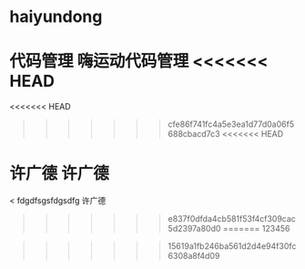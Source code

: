 # haiyundong
代码管理
嗨运动代码管理
<<<<<<< HEAD
=======
<<<<<<< HEAD
>>>>>>> cfe86f741fc4a5e3ea1d77d0a06f5688cbacd7c3
<<<<<<< HEAD

许广德
许广德
=======
<
fdgdfsgsfdgsdfg
许广德
>>>>>>> e837f0dfda4cb581f53f4cf309cac5d2397a80d0
=======
123456

>>>>>>> 15619a1fb246ba561d2d4e94f30fc6308a8f4d09

